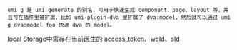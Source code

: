 ```
umi g 是 umi generate 的别名，可用于快速生成 component、page、layout 等，并且可在插件里被扩展，比如 umi-plugin-dva 里扩展了 dva:model，然后就可以通过 umi g dva:model foo 快速 dva 的 model。
```
local Storage中需存在当前医生的 access_token、wcId、sId


